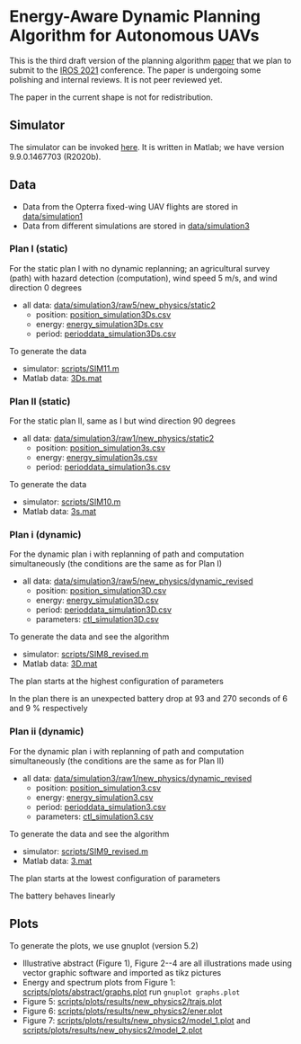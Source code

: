 # Energy-Aware Dynamic Planning Algorithm for Autonomous UAVs

This is the third draft version of the planning algorithm [paper](pdf/iros-2021.pdf) that we plan to submit to the [IROS 2021](https://www.iros2021.org/) conference. The paper is undergoing some polishing and internal reviews. It is not peer reviewed yet.

The paper in the current shape is not for redistribution.


## Simulator

The simulator can be invoked [here](scripts/MAIN2.m). It is written in Matlab; we have version 9.9.0.1467703 (R2020b).



## Data

* Data from the Opterra fixed-wing UAV flights are stored in [data/simulation1](data/simulation1)
* Data from different simulations are stored in [data/simulation3](data/simulation3)

### Plan I (static)

For the static plan I with no dynamic replanning; an agricultural survey (path) with hazard detection (computation), wind speed 5 m/s, and wind direction 0 degrees

* all data: [data/simulation3/raw5/new_physics/static2](data/simulation3/raw5/new_physics/static2)
    * position: [position_simulation3Ds.csv](data/simulation3/raw5/new_physics/static2/position_simulation3Ds.csv)
    * energy: [energy_simulation3Ds.csv](data/simulation3/raw5/new_physics/static2/energy_simulation3Ds.csv)
    * period: [perioddata_simulation3Ds.csv](data/simulation3/raw5/new_physics/static2/period_simulation3Ds.csv)

To generate the data
* simulator: [scripts/SIM11.m](scripts/SIM11.m)
* Matlab data: [3Ds.mat](data/simulation3/raw5/new_physics/static2/3Ds.mat)

### Plan II (static)

For the static plan II, same as I but wind direction 90 degrees

* all data: [data/simulation3/raw1/new_physics/static2](data/simulation3/raw1/new_physics/static2)
    * position: [position_simulation3s.csv](data/simulation3/raw1/new_physics/static2/position_simulation3s.csv)
    * energy: [energy_simulation3s.csv](data/simulation3/raw1/new_physics/static2/energy_simulation3s.csv)
    * period: [perioddata_simulation3s.csv](data/simulation3/raw1/new_physics/static2/period_simulation3s.csv)

To generate the data
* simulator: [scripts/SIM10.m](scripts/SIM10.m)
* Matlab data: [3s.mat](data/simulation3/raw1/new_physics/static2/3s.mat)


### Plan i (dynamic)
For the dynamic plan i with replanning of path and computation simultaneously (the conditions are the same as for Plan I)

* all data: [data/simulation3/raw5/new_physics/dynamic_revised](data/simulation3/raw5/new_physics/dynamic_revised)
    * position: [position_simulation3D.csv](data/simulation3/raw5/new_physics/dynamic_revised/position_simulation3D.csv)
    * energy: [energy_simulation3D.csv](data/simulation3/raw5/new_physics/dynamic_revised/energy_simulation3D.csv)
    * period: [perioddata_simulation3D.csv](data/simulation3/raw5/new_physics/dynamic_revised/perioddata_simulation3D.csv)
    * parameters: [ctl_simulation3D.csv](data/simulation3/raw5/new_physics/dynamic_revised/ctl_simulation3D.csv)

To generate the data and see the algorithm
* simulator: [scripts/SIM8_revised.m](scripts/SIM8_revised.m)
* Matlab data: [3D.mat](data/simulation3/raw5/new_physics/dynamic_revised/3D.mat)

The plan starts at the highest configuration of parameters

In the plan there is an unexpected battery drop at 93 and 270 seconds of 6 and 9 % respectively

### Plan ii (dynamic)
For the dynamic plan i with replanning of path and computation simultaneously (the conditions are the same as for Plan II)

* all data: [data/simulation3/raw1/new_physics/dynamic_revised](data/simulation3/raw1/new_physics/dynamic_revised)
    * position: [position_simulation3.csv](data/simulation3/raw1/new_physics/dynamic_revised/position_simulation3.csv)
    * energy: [energy_simulation3.csv](data/simulation3/raw1/new_physics/dynamic_revised/energy_simulation3.csv)
    * period: [perioddata_simulation3.csv](data/simulation3/raw1/new_physics/dynamic_revised/perioddata_simulation3.csv)
    * parameters: [ctl_simulation3.csv](data/simulation3/raw1/new_physics/dynamic_revised/ctl_simulation3.csv)

To generate the data and see the algorithm
* simulator: [scripts/SIM9_revised.m](scripts/SIM9_revised.m)
* Matlab data: [3.mat](data/simulation3/raw1/new_physics/dynamic_revised/3.mat)

The plan starts at the lowest configuration of parameters

The battery behaves linearly

## Plots

To generate the plots, we use gnuplot (version 5.2)

* Illustrative abstract (Figure 1), Figure 2--4 are all illustrations made using vector graphic software and imported as tikz pictures
* Energy and spectrum plots from Figure 1: [scripts/plots/abstract/graphs.plot](scripts/plots/abstract/graphs.plot) run `gnuplot graphs.plot`
* Figure 5: [scripts/plots/results/new_physics2/trajs.plot](scripts/plots/results/new_physics2/trajs.plot)
* Figure 6: [scripts/plots/results/new_physics2/ener.plot](scripts/plots/results/new_physics2/ener.plot)
* Figure 7: [scripts/plots/results/new_physics2/model_1.plot](scripts/plots/results/new_physics2/model_1.plot) and [scripts/plots/results/new_physics2/model_2.plot](scripts/plots/results/new_physics2/model_2.plot)


